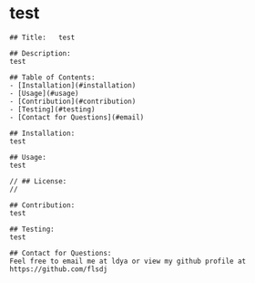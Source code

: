 # test
    
    ## Title:   test

    ## Description:
    test

    ## Table of Contents:
    - [Installation](#installation)
    - [Usage](#usage)
    - [Contribution](#contribution)
    - [Testing](#testing)
    - [Contact for Questions](#email)

    ## Installation:
    test

    ## Usage:
    test

    // ## License:
    // 

    ## Contribution:
    test

    ## Testing:
    test

    ## Contact for Questions:
    Feel free to email me at ldya or view my github profile at https://github.com/flsdj
    